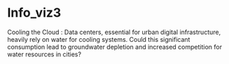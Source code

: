 # Info_viz3
Cooling the Cloud : Data centers, essential for urban digital infrastructure, heavily rely on water for cooling systems. Could this significant consumption lead to groundwater depletion and increased competition for water resources in cities?
